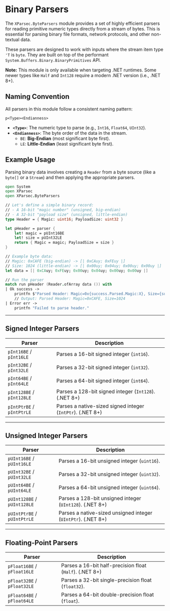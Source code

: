 # Binary Parsers

The `XParsec.ByteParsers` module provides a set of highly efficient parsers for reading primitive numeric types directly from a stream of bytes. This is essential for parsing binary file formats, network protocols, and other non-textual data.

These parsers are designed to work with inputs where the stream item type `'T` is `byte`. They are built on top of the performant `System.Buffers.Binary.BinaryPrimitives` API.

**Note:** This module is only available when targeting .NET runtimes. Some newer types like `Half` and `Int128` require a modern .NET version (i.e., .NET 8+).

## Naming Convention

All parsers in this module follow a consistent naming pattern:

`p<Type><Endianness>`

- **`<Type>`**: The numeric type to parse (e.g., `Int16`, `Float64`, `UInt32`).
- **`<Endianness>`**: The byte order of the data in the stream.
  - `BE`: **Big-Endian** (most significant byte first).
  - `LE`: **Little-Endian** (least significant byte first).

## Example Usage

Parsing binary data involves creating a `Reader` from a byte source (like a `byte[]` or a `Stream`) and then applying the appropriate parsers.

```fsharp
open System
open XParsec
open XParsec.ByteParsers

// Let's define a simple binary record:
// - A 16-bit "magic number" (unsigned, big-endian)
// - A 32-bit "payload size" (unsigned, little-endian)
type Header = { Magic: uint16; PayloadSize: uint32 }

let pHeader = parser {
    let! magic = pUInt16BE
    let! size = pUInt32LE
    return { Magic = magic; PayloadSize = size }
}

// Example byte data:
// Magic: 0xCAFE (big-endian) -> [| 0xCAuy; 0xFEuy |]
// Size: 1024 (little-endian) -> [| 0x00uy; 0x04uy; 0x00uy; 0x00uy |]
let data = [| 0xCAuy; 0xFEuy; 0x00uy; 0x04uy; 0x00uy; 0x00uy |]

// Run the parser
match run pHeader (Reader.ofArray data ()) with
| Ok success ->
    printfn $"Parsed Header: Magic=0x{success.Parsed.Magic:X}, Size={success.Parsed.PayloadSize}"
    // Output: Parsed Header: Magic=0xCAFE, Size=1024
| Error err ->
    printfn "Failed to parse header."
```

---

## Signed Integer Parsers

| Parser | Description |
|---|---|
| `pInt16BE` / `pInt16LE` | Parses a 16-bit signed integer (`int16`). |
| `pInt32BE` / `pInt32LE` | Parses a 32-bit signed integer (`int32`). |
| `pInt64BE` / `pInt64LE` | Parses a 64-bit signed integer (`int64`). |
| `pInt128BE` / `pInt128LE` | Parses a 128-bit signed integer (`Int128`). (.NET 8+) |
| `pIntPtrBE` / `pIntPtrLE` | Parses a native-sized signed integer (`IntPtr`). (.NET 8+) |

---

## Unsigned Integer Parsers

| Parser | Description |
|---|---|
| `pUInt16BE` / `pUInt16LE` | Parses a 16-bit unsigned integer (`uint16`). |
| `pUInt32BE` / `pUInt32LE` | Parses a 32-bit unsigned integer (`uint32`). |
| `pUInt64BE` / `pUInt64LE` | Parses a 64-bit unsigned integer (`uint64`). |
| `pUInt128BE` / `pUInt128LE`| Parses a 128-bit unsigned integer (`UInt128`). (.NET 8+) |
| `pUIntPtrBE` / `pUIntPtrLE`| Parses a native-sized unsigned integer (`UIntPtr`). (.NET 8+) |

---

## Floating-Point Parsers

| Parser | Description |
|---|---|
| `pFloat16BE` / `pFloat16LE` | Parses a 16-bit half-precision float (`Half`). (.NET 8+) |
| `pFloat32BE` / `pFloat32LE` | Parses a 32-bit single-precision float (`float32`). |
| `pFloat64BE` / `pFloat64LE` | Parses a 64-bit double-precision float (`float`). |
